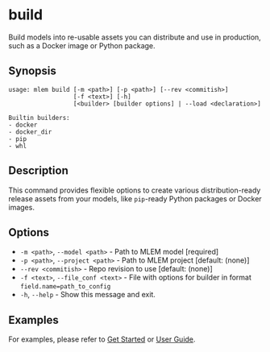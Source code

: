# build

Build models into re-usable assets you can distribute and use in production,
such as a Docker image or Python package.

## Synopsis

```usage
usage: mlem build [-m <path>] [-p <path>] [--rev <commitish>]
                  [-f <text>] [-h]
                  [<builder> [builder options] | --load <declaration>]

Builtin builders:
- docker
- docker_dir
- pip
- whl
```

## Description

This command provides flexible options to create various distribution-ready
release assets from your models, like `pip`-ready Python packages or Docker
images.

## Options

- `-m <path>`, `--model <path>` - Path to MLEM model [required]
- `-p <path>`, `--project <path>` - Path to MLEM project [default: (none)]
- `--rev <commitish>` - Repo revision to use [default: (none)]
- `-f <text>`, `--file_conf <text>` - File with options for builder in format
  `field.name=path_to_config`
- `-h`, `--help` - Show this message and exit.

## Examples

For examples, please refer to [Get Started](/doc/get-started/building) or
[User Guide](/doc/user-guide/building).
